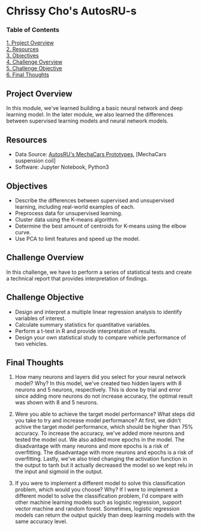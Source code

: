 # Chrissy Cho's AutosRU-s

### Table of Contents
[ 1. Project Overview ](#desc)<br /> 
[ 2. Resources ](#resc)<br /> 
[ 3. Objectives ](#obj)<br /> 
[ 4. Challenge Overview ](#chal)<br /> 
[ 5. Challenge Objective ](#chalsum)<br /> 
[ 6. Final Thoughts ](#find)<br />


<a name="desc"></a>
## Project Overview
In this module, we've learned building a basic neural network and deep learning model. In the later module, we also learned the differences between supervised learning models and neural network models. 

<a name="resc"></a>
## Resources
- Data Source: [AutosRU's MechaCars Prototypes](https://github.com/chrissycho/Deep_Learning/blob/main/challenge/charity_data.csv), [MechaCars suspension coil]
- Software: Jupyter Notebook, Python3 

<a name="obj"></a>
## Objectives
- Describe the differences between supervised and unsupervised learning, including real-world examples of each.
- Preprocess data for unsupervised learning.
- Cluster data using the K-means algorithm.
- Determine the best amount of centroids for K-means using the elbow curve.
- Use PCA to limit features and speed up the model.

<a name="chal"></a>
## Challenge Overview
In this challenge, we have to perform a series of statistical tests and create a technical report that provides interpretation of findings. 

<a name="chalsum"></a>
## Challenge Objective
- Design and interpret a multiple linear regression analysis to identify variables of interest.
- Calculate summary statistics for quantitative variables.
- Perform a t-test in R and provide interpretation of results.
- Design your own statistical study to compare vehicle performance of two vehicles.

<a name="find"></a>
## Final Thoughts
1. How many neurons and layers did you select for your neural network model? Why?
In this model, we've created two hidden layers with 8 neurons and 5 neurons, respectively. This is done by trial and error since adding more neurons do not increase accuracy, the optimal result was shown with 8 and 5 neurons. 

2. Were you able to achieve the target model performance? What steps did you take to try and increase model performance?
At first, we didn't achive the target model performance, which should be higher than 75% accuracy. To increase the accuracy, we've added more neurons and tested the model out. We also added more epochs in the model. The disadvantage with many neurons and more epochs is a risk of overfitting. The disadvantage with more neurons and epochs is a risk of overfitting.  Lastly, we've also tried changing the activation function in the output to tanh but it actually decreased the model so we kept relu in the input and sigmoid in the output. 

3. If you were to implement a different model to solve this classification problem, which would you choose? Why?
If I were to implement a different model to solve the classification problem, I'd compare with other machine learning models such as logistic regression, support vector machine and random forest. Sometimes, logistic regression models can return the output quickly than deep learning models with the same accuracy level.

